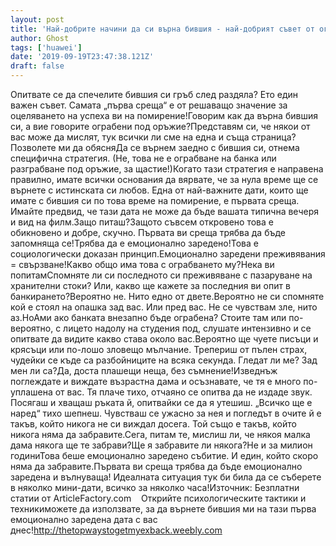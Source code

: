 ```yaml
---
layout: post
title: 'Най-добрите начини да си върна бившия - най-добрият съвет от ограбването в Gunpoint'
author: Ghost
tags: ['huawei']
date: '2019-09-19T23:47:38.121Z'
draft: false
---
```


Опитвате се да спечелите бившия си гръб след раздяла? Ето един важен съвет. Самата „първа среща“ е от решаващо значение за оцеляването на успеха ви на помирение!Говорим как да върна бившия си, а вие говорите ограбени под оръжие?Представям си, че някои от вас може да мислят, тук всички ли сме на една и съща страница?Позволете ми да обясняДа се ​​върнем заедно с бившия си, отнема специфична стратегия. (Не, това не е ограбване на банка или разграбване под оръжие, за щастие!)Когато тази стратегия е направена правилно, имате всички основания да вярвате, че за нула време ще се върнете с истинската си любов. Една от най-важните дати, които ще имате с бившия си по това време на помирение, е първата среща. Имайте предвид, че тази дата не може да бъде вашата типична вечеря и вид на филм.Защо питаш?Защото съвсем откровено това е обикновено и добре, скучно. Първата ви среща трябва да бъде запомняща се!Трябва да е емоционално заредено!Това е социологически доказан принцип.Емоционално заредени преживявания = свързване!Какво общо има това с ограбването му?Нека ви попитамСпомняте ли си последното си преживяване с пазаруване на хранителни стоки? Или, какво ще кажете за последния ви опит в банкирането?Вероятно не. Нито едно от двете.Вероятно не си спомняте кой е стоял на опашка зад вас. Или пред вас. Не се чувствам зле, нито аз.НоАми ако банката внезапно бъде ограбена? Стоите там или по-вероятно, с лицето надолу на студения под, слушате интензивно и се опитвате да видите какво става около вас.Вероятно ще чуете писъци и крясъци или по-лошо зловещо мълчание. Трепериш от пълен страх, чудейки се къде са разбойниците на всяка секунда. Гледат ли ме? Зад мен ли са?Да, доста плашещи неща, без съмнение!Изведнъж поглеждате и виждате възрастна дама и осъзнавате, че тя е много по-уплашена от вас. Тя плаче тихо, отчаяно се опитва да не издаде звук. Посягаш и хващаш ръката й, опитвайки се да я утешиш. „Всичко ще е наред“ тихо шепнеш. Чувстваш се ужасно за нея и погледът в очите й е такъв, който никога не си виждал досега. Той също е такъв, който никога няма да забравите.Сега, питам те, мислиш ли, че някоя малка дама някога ще те забрави?Ще я забравите ли някога?Не и за милион годиниТова беше емоционално заредено събитие. И един, който скоро няма да забравите.Първата ви среща трябва да бъде емоционално заредена и вълнуваща! Идеалната ситуация тук би била да се съберете в няколко мини-дати, всичко за няколко часа!Източник: Безплатни статии от ArticleFactory.com    Открийте психологическите тактики и техникиможете да използвате, за да върнете бившия ми на тази първа емоционално заредена дата с вас днес!http://thetopwaystogetmyexback.weebly.com
